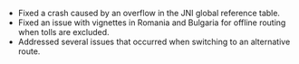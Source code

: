 - Fixed a crash caused by an overflow in the JNI global reference table.
- Fixed an issue with vignettes in Romania and Bulgaria for offline routing when tolls are excluded.
- Addressed several issues that occurred when switching to an alternative route.